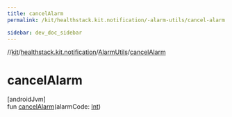```yaml
---
title: cancelAlarm
permalink: /kit/healthstack.kit.notification/-alarm-utils/cancel-alarm.html

sidebar: dev_doc_sidebar
---
```

//[kit](../../../kit.html)/[healthstack.kit.notification](../index.html)/[AlarmUtils](index.html)/[cancelAlarm](cancel-alarm.html)



# cancelAlarm



[androidJvm]\
fun [cancelAlarm](cancel-alarm.html)(alarmCode: [Int](https://kotlinlang.org/api/latest/jvm/stdlib/kotlin/-int/index.html))




